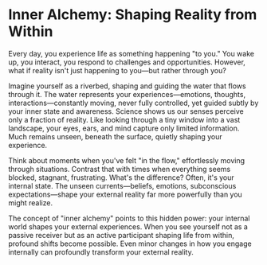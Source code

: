 # Inner Alchemy: Shaping Reality from Within


Every day, you experience life as something happening "to you." You wake up, you interact, you respond to challenges and opportunities. However, what if reality isn't just happening to you—but rather through you?

Imagine yourself as a riverbed, shaping and guiding the water that flows through it. The water represents your experiences—emotions, thoughts, interactions—constantly moving, never fully controlled, yet guided subtly by your inner state and awareness. Science shows us our senses perceive only a fraction of reality. Like looking through a tiny window into a vast landscape, your eyes, ears, and mind capture only limited information. Much remains unseen, beneath the surface, quietly shaping your experience.

Think about moments when you've felt "in the flow," effortlessly moving through situations. Contrast that with times when everything seems blocked, stagnant, frustrating. What's the difference? Often, it's your internal state. The unseen currents—beliefs, emotions, subconscious expectations—shape your external reality far more powerfully than you might realize.

The concept of "inner alchemy" points to this hidden power: your internal world shapes your external experiences. When you see yourself not as a passive receiver but as an active participant shaping life from within, profound shifts become possible. Even minor changes in how you engage internally can profoundly transform your external reality.

